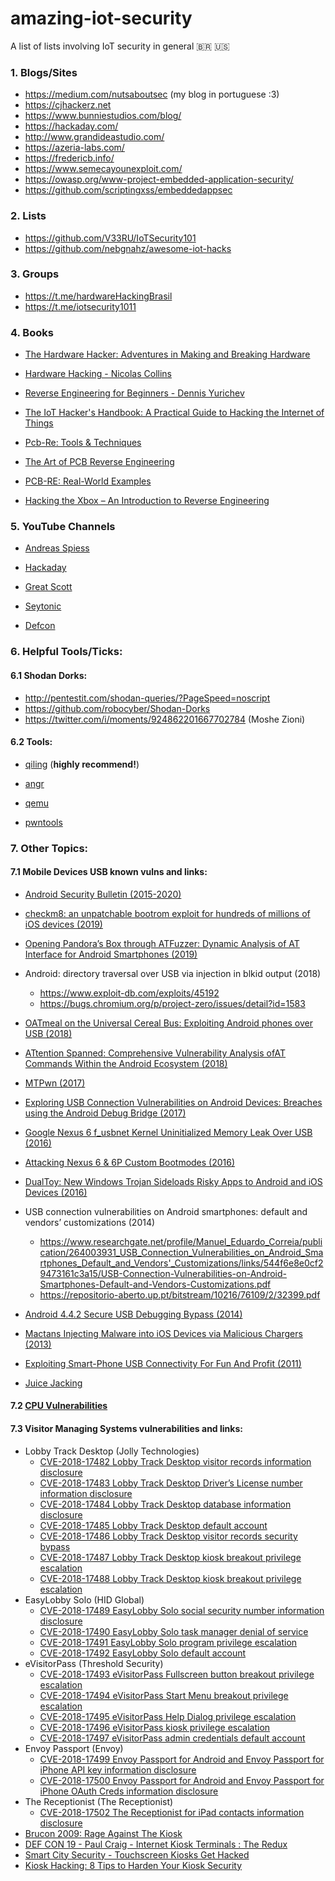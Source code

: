 # amazing-iot-security 
A list of lists involving IoT security in general 🇧🇷 🇺🇸 

### 1. Blogs/Sites

   - https://medium.com/nutsaboutsec (my blog in portuguese :3)
   - https://cjhackerz.net
   - https://www.bunniestudios.com/blog/
   - https://hackaday.com/
   - http://www.grandideastudio.com/
   - https://azeria-labs.com/
   - https://fredericb.info/
   - https://www.semecayounexploit.com/
   - https://owasp.org/www-project-embedded-application-security/
   - https://github.com/scriptingxss/embeddedappsec

### 2. Lists

   - https://github.com/V33RU/IoTSecurity101
   - https://github.com/nebgnahz/awesome-iot-hacks

### 3. Groups

   - https://t.me/hardwareHackingBrasil
   - https://t.me/iotsecurity1011

### 4. Books
    
   - [The Hardware Hacker: Adventures in Making and Breaking Hardware](http://index-of.es/Varios-2/The%20Hardware%20Hacker.pdf)
    
   - [Hardware Hacking - Nicolas Collins](https://www.nicolascollins.com/texts/originalhackingmanual.pdf)
    
   - [Reverse Engineering for Beginners - Dennis Yurichev](https://beginners.re/RE4B-EN.pdf)
    
   - [The IoT Hacker's Handbook: A Practical Guide to Hacking the Internet of Things](https://www.amazon.com/IoT-Hackers-Handbook-Practical-Internet/dp/1484242998)
   
   - [Pcb-Re: Tools & Techniques](https://www.amazon.com.br/PCB-Re-Techniques-MR-Keng-Tiong/dp/1979331383)
   
   - [The Art of PCB Reverse Engineering](https://www.amazon.com/Art-PCB-Reverse-Engineering-Standard/dp/151880053X)
   
   - [PCB-RE: Real-World Examples](https://www.amazon.com/gp/product/1797999958?pf_rd_p=1581d9f4-062f-453c-b69e-0f3e00ba2652&pf_rd_r=GVTKZY93AJVY6FAN99SK)
   
   - [Hacking the Xbox – An Introduction to Reverse Engineering](https://www.amazon.com.br/Hacking-Xbox-Introduction-Reverse-Engineering/dp/1593270291/ref=rtpb_7?_encoding=UTF8&pd_rd_i=1593270291&pd_rd_r=abf7a62f-9511-458d-bea9-d621e74c8a3e&pd_rd_w=RiJsD&pd_rd_wg=IQbm1&pf_rd_p=20778654-c31f-4d56-af83-5c7399c46f9a&pf_rd_r=5PC3ZRBHGWP0VTXEATZ5&psc=1&refRID=5PC3ZRBHGWP0VTXEATZ5)

### 5. YouTube Channels

   - [Andreas Spiess](https://www.youtube.com/channel/UCu7_D0o48KbfhpEohoP7YSQ)

   - [Hackaday](https://www.youtube.com/channel/UCnv0gfLQFNGPJ5MHSGuIAkw)

   - [Great Scott](https://www.youtube.com/channel/UC6mIxFTvXkWQVEHPsEdflzQ)

   - [Seytonic](https://www.youtube.com/channel/UCW6xlqxSY3gGur4PkGPEUeA)

   - [Defcon](https://www.youtube.com/user/DEFCONConference)
    
### 6. Helpful Tools/Ticks:

#### 6.1 Shodan Dorks:

   - http://pentestit.com/shodan-queries/?PageSpeed=noscript
   - https://github.com/robocyber/Shodan-Dorks
   - https://twitter.com/i/moments/924862201667702784 (Moshe Zioni)
   
#### 6.2 Tools:

   - [qiling](https://github.com/qilingframework) (**highly recommend!**)
   
   - [angr](https://angr.io/)
   
   - [qemu](https://www.qemu.org/)
   
   - [pwntools](https://github.com/Gallopsled/pwntools)
    
### 7. Other Topics:

#### 7.1 Mobile Devices USB known vulns and links:
    
   - [Android Security Bulletin (2015-2020)](https://source.android.com/security/bulletin)
      
   - [checkm8: an unpatchable bootrom exploit for hundreds of millions of iOS devices (2019)](https://twitter.com/axi0mX/status/1177542201670168576)
      
   - [Opening Pandora’s Box through ATFuzzer: Dynamic Analysis of AT Interface for Android Smartphones (2019)](https://github.com/Imtiazkarimik23/ATFuzzer)
      
   - Android: directory traversal over USB via injection in blkid output (2018)  
      - https://www.exploit-db.com/exploits/45192  
      - https://bugs.chromium.org/p/project-zero/issues/detail?id=1583
      
   - [OATmeal on the Universal Cereal Bus: Exploiting Android phones over USB (2018)](https://googleprojectzero.blogspot.com/2018/09/oatmeal-on-universal-cereal-bus.html)
      
   - [ATtention Spanned: Comprehensive Vulnerability Analysis ofAT Commands Within the Android Ecosystem (2018)](https://www.usenix.org/system/files/conference/usenixsecurity18/sec18-tian.pdf)
      
   - [MTPwn (2017)](https://github.com/smeso/MTPwn)
      
   - [Exploring USB Connection Vulnerabilities on Android Devices: Breaches using the Android Debug Bridge (2017)](https://www.scitepress.org/Papers/2017/64759/64759.pdf)
      
   - [Google Nexus 6 f_usbnet Kernel Uninitialized Memory Leak Over USB (2016)](https://exchange.xforce.ibmcloud.com/collection/Google-Nexus-6-f_usbnet-Kernel-Uninitialized-Memory-Leak-Over-USB-c123bbfb8ef3c70a0cd4c0172d54b0d0)
      
   - [Attacking Nexus 6 & 6P Custom Bootmodes (2016)](https://exchange.xforce.ibmcloud.com/collection/Attacking-Nexus-6-and-6P-Custom-Bootmodes-5985d26456a31dd4d21a7d6ee065bb1b)
      
   - [DualToy: New Windows Trojan Sideloads Risky Apps to Android and iOS Devices (2016)](https://unit42.paloaltonetworks.com/dualtoy-new-windows-trojan-sideloads-risky-apps-to-android-and-ios-devices/)
      
   - USB connection vulnerabilities on Android smartphones: default and vendors’ customizations (2014)  
   		- https://www.researchgate.net/profile/Manuel_Eduardo_Correia/publication/264003931_USB_Connection_Vulnerabilities_on_Android_Smartphones_Default_and_Vendors'_Customizations/links/544f6e8e0cf29473161c3a15/USB-Connection-Vulnerabilities-on-Android-Smartphones-Default-and-Vendors-Customizations.pdf
		- https://repositorio-aberto.up.pt/bitstream/10216/76109/2/32399.pdf
      
   - [Android 4.4.2 Secure USB Debugging Bypass (2014)](https://labs.f-secure.com/advisories/android-4-4-2-secure-usb-debugging-bypass/)
      
   - [Mactans Injecting Malware into iOS Devices via Malicious Chargers (2013)](https://media.blackhat.com/us-13/US-13-Lau-Mactans-Injecting-Malware-into-iOS-Devices-via-Malicious-Chargers-WP.pdf)
      
  - [Exploiting Smart-Phone USB Connectivity For Fun And Profit (2011)](https://media.blackhat.com/bh-dc-11/Stavrou-Wang/BlackHat_DC_2011_Stavrou_Zhaohui_USB_exploits-Slides.pdf)
  - [Juice Jacking](https://en.wikipedia.org/wiki/Juice_jacking)
      
#### 7.2 [CPU Vulnerabilities](https://github.com/houjingyi233/CPU-vulnerability-collections#cpu-vulnerability-collections)

#### 7.3 Visitor Managing Systems vulnerabilities and links:
  
   - Lobby Track Desktop (Jolly Technologies)
        - [CVE-2018-17482 Lobby Track Desktop visitor records information disclosure](https://exchange.xforce.ibmcloud.com/vulnerabilities/149642)
        - [CVE-2018-17483 Lobby Track Desktop Driver’s License number information disclosure](https://exchange.xforce.ibmcloud.com/vulnerabilities/149643)
        - [CVE-2018-17484 Lobby Track Desktop database information disclosure](https://exchange.xforce.ibmcloud.com/vulnerabilities/149644)
        - [CVE-2018-17485 Lobby Track Desktop default account](https://exchange.xforce.ibmcloud.com/vulnerabilities/149645)
        - [CVE-2018-17486 Lobby Track Desktop visitor records security bypass](https://exchange.xforce.ibmcloud.com/vulnerabilities/149646)
        - [CVE-2018-17487 Lobby Track Desktop kiosk breakout privilege escalation](https://exchange.xforce.ibmcloud.com/vulnerabilities/149647)
        - [CVE-2018-17488 Lobby Track Desktop kiosk breakout privilege escalation](https://exchange.xforce.ibmcloud.com/vulnerabilities/149648)
   - EasyLobby Solo (HID Global)
        - [CVE-2018-17489 EasyLobby Solo social security number information disclosure](https://exchange.xforce.ibmcloud.com/vulnerabilities/149649)
        - [CVE-2018-17490 EasyLobby Solo task manager denial of service](https://exchange.xforce.ibmcloud.com/vulnerabilities/149650)
        - [CVE-2018-17491 EasyLobby Solo program privilege escalation](https://exchange.xforce.ibmcloud.com/vulnerabilities/149651)
        - [CVE-2018-17492 EasyLobby Solo default account](https://exchange.xforce.ibmcloud.com/vulnerabilities/149652)
   - eVisitorPass (Threshold Security)
        - [CVE-2018-17493 eVisitorPass Fullscreen button breakout privilege escalation](https://exchange.xforce.ibmcloud.com/vulnerabilities/149653)
        - [CVE-2018-17494 eVisitorPass Start Menu breakout privilege escalation](https://exchange.xforce.ibmcloud.com/vulnerabilities/149654)
        - [CVE-2018-17495 eVisitorPass Help Dialog privilege escalation](https://exchange.xforce.ibmcloud.com/vulnerabilities/149655)
        - [CVE-2018-17496 eVisitorPass kiosk privilege escalation](https://exchange.xforce.ibmcloud.com/vulnerabilities/149656)
        - [CVE-2018-17497 eVisitorPass admin credentials default account](https://exchange.xforce.ibmcloud.com/vulnerabilities/149657)
   - Envoy Passport (Envoy)
        - [CVE-2018-17499 Envoy Passport for Android and Envoy Passport for iPhone API key information disclosure](https://exchange.xforce.ibmcloud.com/vulnerabilities/149659)
        - [CVE-2018-17500 Envoy Passport for Android and Envoy Passport for iPhone OAuth Creds information disclosure](https://exchange.xforce.ibmcloud.com/vulnerabilities/149660)
   - The Receptionist (The Receptionist)
       	- [CVE-2018-17502 The Receptionist for iPad contacts information disclosure](https://exchange.xforce.ibmcloud.com/vulnerabilities/149662)
   - [Brucon 2009: Rage Against The Kiosk](https://www.youtube.com/watch?v=6rNg1eh5qKw)
   - [DEF CON 19 - Paul Craig - Internet Kiosk Terminals : The Redux](https://www.youtube.com/watch?v=LttwrHrLXoA)
   - [Smart City Security - Touchscreen Kiosks Get Hacked](https://www.iotforall.com/smart-city-security/)
   - [Kiosk Hacking: 8 Tips to Harden Your Kiosk Security](https://medium.com/@redswimmer/kiosk-hacking-8-tips-to-improve-your-kiosk-security-e4214127639c)
